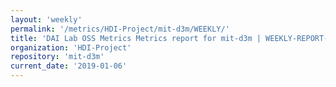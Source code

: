 ```yaml
---
layout: 'weekly'
permalink: '/metrics/HDI-Project/mit-d3m/WEEKLY/'
title: 'DAI Lab OSS Metrics Metrics report for mit-d3m | WEEKLY-REPORT-2019-01-06'
organization: 'HDI-Project'
repository: 'mit-d3m'
current_date: '2019-01-06'
---
```

